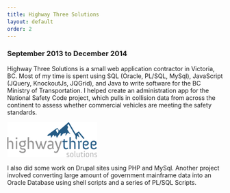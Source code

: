 ```yaml
---
title: Highway Three Solutions
layout: default
order: 2
---
```

### September 2013 to December 2014

Highway Three Solutions is a small web application contractor in Victoria, BC. Most of my time is spent using SQL (Oracle, PL/SQL, MySql), JavaScript (JQuery, KnockoutJs, JQGrid), and Java to write software for the BC Ministry of Transportation. I helped create an administration app for the National Safety Code project, which pulls in collision data from across the continent to assess whether commercial vehicles are meeting the safety standards.

![Highway Three Logo](/static/h3-logo.png)

I also did some work on Drupal sites using PHP and MySql. Another project involved converting large amount of government mainframe data into an Oracle Database using shell scripts and a series of PL/SQL Scripts.
